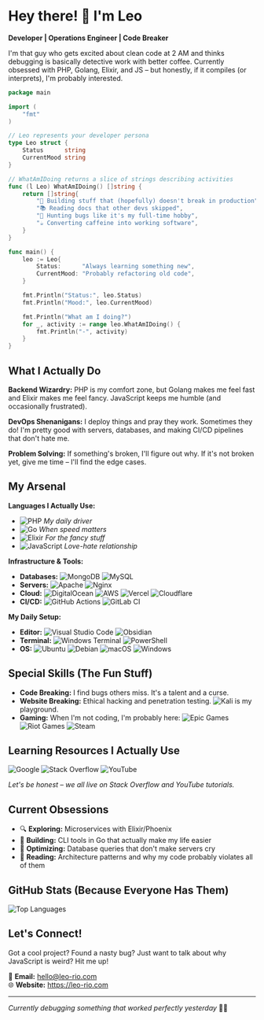 # Hey there! 👋 I'm Leo

**Developer | Operations Engineer | Code Breaker**

I'm that guy who gets excited about clean code at 2 AM and thinks debugging is basically detective work with better coffee. Currently obsessed with PHP, Golang, Elixir, and JS – but honestly, if it compiles (or interprets), I'm probably interested.

```go
package main

import (
	"fmt"
)

// Leo represents your developer persona
type Leo struct {
	Status      string
	CurrentMood string
}

// WhatAmIDoing returns a slice of strings describing activities
func (l Leo) WhatAmIDoing() []string {
	return []string{
		"🔧 Building stuff that (hopefully) doesn't break in production",
		"📚 Reading docs that other devs skipped",
		"🐛 Hunting bugs like it's my full-time hobby",
		"☕ Converting caffeine into working software",
	}
}

func main() {
	leo := Leo{
		Status:      "Always learning something new",
		CurrentMood: "Probably refactoring old code",
	}

	fmt.Println("Status:", leo.Status)
	fmt.Println("Mood:", leo.CurrentMood)

	fmt.Println("What am I doing?")
	for _, activity := range leo.WhatAmIDoing() {
		fmt.Println("-", activity)
	}
}

```

## What I Actually Do

**Backend Wizardry:** PHP is my comfort zone, but Golang makes me feel fast and Elixir makes me feel fancy. JavaScript keeps me humble (and occasionally frustrated).

**DevOps Shenanigans:** I deploy things and pray they work. Sometimes they do! I'm pretty good with servers, databases, and making CI/CD pipelines that don't hate me.

**Problem Solving:** If something's broken, I'll figure out why. If it's not broken yet, give me time – I'll find the edge cases.

## My Arsenal

**Languages I Actually Use:**
- ![PHP](https://img.shields.io/badge/php-%23777BB4.svg?style=for-the-badge&logo=php&logoColor=white) *My daily driver*
- ![Go](https://img.shields.io/badge/go-%2300ADD8.svg?style=for-the-badge&logo=go&logoColor=white) *When speed matters*
- ![Elixir](https://img.shields.io/badge/elixir-%234B275F.svg?style=for-the-badge&logo=elixir&logoColor=white) *For the fancy stuff*
- ![JavaScript](https://img.shields.io/badge/javascript-%23323330.svg?style=for-the-badge&logo=javascript&logoColor=%23F7DF1E) *Love-hate relationship*

**Infrastructure & Tools:**
- **Databases:** ![MongoDB](https://img.shields.io/badge/MongoDB-%234ea94b.svg?style=for-the-badge&logo=mongodb&logoColor=white) ![MySQL](https://img.shields.io/badge/mysql-4479A1.svg?style=for-the-badge&logo=mysql&logoColor=white)
- **Servers:** ![Apache](https://img.shields.io/badge/apache-%23D42029.svg?style=for-the-badge&logo=apache&logoColor=white) ![Nginx](https://img.shields.io/badge/nginx-%23009639.svg?style=for-the-badge&logo=nginx&logoColor=white)
- **Cloud:** ![DigitalOcean](https://img.shields.io/badge/DigitalOcean-%230167ff.svg?style=for-the-badge&logo=digitalOcean&logoColor=white) ![AWS](https://img.shields.io/badge/AWS-%23FF9900.svg?logo=amazon-web-services&logoColor=white) ![Vercel](https://img.shields.io/badge/vercel-%23000000.svg?style=for-the-badge&logo=vercel&logoColor=white) ![Cloudflare](https://img.shields.io/badge/Cloudflare-F38020?logo=Cloudflare&logoColor=white)
- **CI/CD:** ![GitHub Actions](https://img.shields.io/badge/GitHub_Actions-2088FF?logo=github-actions&logoColor=white) ![GitLab CI](https://img.shields.io/badge/GitLab%20CI-FC6D26?logo=gitlab&logoColor=fff)

**My Daily Setup:**
- **Editor:** ![Visual Studio Code](https://img.shields.io/badge/Visual%20Studio%20Code-0078d7.svg?style=for-the-badge&logo=visual-studio-code&logoColor=white) ![Obsidian](https://img.shields.io/badge/Obsidian-%23483699.svg?style=for-the-badge&logo=obsidian&logoColor=white)
- **Terminal:** ![Windows Terminal](https://img.shields.io/badge/Windows%20Terminal-%234D4D4D.svg?style=for-the-badge&logo=windows-terminal&logoColor=white) ![PowerShell](https://img.shields.io/badge/PowerShell-%235391FE.svg?style=for-the-badge&logo=powershell&logoColor=white)
- **OS:** ![Ubuntu](https://img.shields.io/badge/Ubuntu-E95420?style=for-the-badge&logo=ubuntu&logoColor=white) ![Debian](https://img.shields.io/badge/Debian-D70A53?style=for-the-badge&logo=debian&logoColor=white) ![macOS](https://img.shields.io/badge/mac%20os-000000?style=for-the-badge&logo=macos&logoColor=F0F0F0) ![Windows](https://img.shields.io/badge/Windows-0078D6?style=for-the-badge&logo=windows&logoColor=white)

## Special Skills (The Fun Stuff)

- **Code Breaking:** I find bugs others miss. It's a talent and a curse.
- **Website Breaking:** Ethical hacking and penetration testing. ![Kali](https://img.shields.io/badge/Kali-268BEE?style=for-the-badge&logo=kalilinux&logoColor=white) is my playground.
- **Gaming:** When I'm not coding, I'm probably here: ![Epic Games](https://img.shields.io/badge/epicgames-%23313131.svg?style=for-the-badge&logo=epicgames&logoColor=white) ![Riot Games](https://img.shields.io/badge/riotgames-D32936.svg?style=for-the-badge&logo=riotgames&logoColor=white) ![Steam](https://img.shields.io/badge/steam-%23000000.svg?style=for-the-badge&logo=steam&logoColor=white)

## Learning Resources I Actually Use

![Google](https://img.shields.io/badge/google-4285F4?style=for-the-badge&logo=google&logoColor=white) ![Stack Overflow](https://img.shields.io/badge/-Stackoverflow-FE7A16?style=for-the-badge&logo=stack-overflow&logoColor=white) ![YouTube](https://img.shields.io/badge/YouTube-%23FF0000.svg?style=for-the-badge&logo=YouTube&logoColor=white)

*Let's be honest – we all live on Stack Overflow and YouTube tutorials.*

## Current Obsessions

- 🔍 **Exploring:** Microservices with Elixir/Phoenix
- 🚀 **Building:** CLI tools in Go that actually make my life easier  
- 🎯 **Optimizing:** Database queries that don't make servers cry
- 📖 **Reading:** Architecture patterns and why my code probably violates all of them

## GitHub Stats (Because Everyone Has Them)

![Top Languages](https://github-readme-stats.vercel.app/api/top-langs/?username=leo26dandy&layout=compact&theme=radical)

## Let's Connect!

Got a cool project? Found a nasty bug? Just want to talk about why JavaScript is weird? Hit me up!

📧 **Email:** hello@leo-rio.com  
🌐 **Website:** https://leo-rio.com  

---

*Currently debugging something that worked perfectly yesterday* 🤷‍♂️

<!---
leo26dandy/leo26dandy is a ✨ special ✨ repository because its `README.md` (this file) appears on your GitHub profile.
You can click the Preview link to take a look at your changes.
--->
